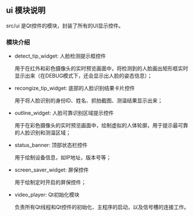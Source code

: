 ## ui 模块说明

src/ui 是Qt控件的模块，封装了所有的UI显示控件。

### 模块介绍
* detect_tip_widget: 人脸检测提示框控件

    用于在红外和彩色摄像头的实时预览画面中，将检测到的人脸画出矩形框实时显示出来（在DEBUG模式下，还会显示出人脸的姿态信息）；
* recongize_tip_widget: 底部的人脸识别结果卡片控件

    用于将人脸识别的身份ID、姓名、抓拍截图、测温结果显示出来；
* outline_widget: 人脸可靠识别区域提示控件

    用于在彩色摄像头的实时预览画面中，绘制虚拟的人体轮廓，用于提示最可靠的人脸识别和测温区域；
* status_banner: 顶部状态栏控件

    用于绘制设备信息，如IP地址，版本号等；
* screen_saver_widget: 屏保控件

    用于绘制定时开启的屏保控件；
* video_player: Qt初始化模块

    负责所有Qt线程和Qt控件的初始化、主程序的启动，以及信号槽的连接工作。